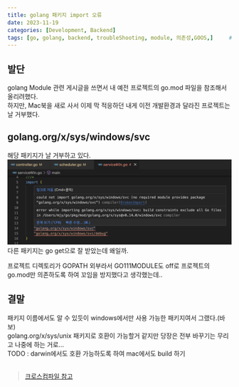 ```yaml
---
title: golang 패키지 import 오류
date: 2023-11-19
categories: [Development, Backend]
tags: [go, golang, backend, troubleShooting, module, 의존성,GOOS,]		# TAG는 반드시 소문자로 이루어져야함!
---
```


## 발단
golang Module 관련 게시글을 쓰면서 내 예전 프로젝트의 go.mod 파일을 참조해서 올리려했다.  
하지만, Mac북을 새로 사서 이제 막 적응하던 내게 이전 개발환경과 달라진 프로젝트는 날 거부했다.  

## golang.org/x/sys/windows/svc
해당 패키지가 날 거부하고 있다.  
<img src = "/assets/img/1119/importErr.png" alt="import 에러">
다른 패키지는 go get으로 잘 받았는데 왜일까.  

프로젝트 디렉토리가 GOPATH 외부라서 GO111MODULE도 off로 프로젝트의 go.mod만 의존하도록 하여 꼬임을 방지했다고 생각했는데..  

## 결말
패키지 이름에서도 알 수 있듯이 windows에서만 사용 가능한 패키지여서 그랬다.(바보)  
golang.org/x/sys/unix 패키지로 호환이 가능할거 같지만 당장은 전부 바꾸기는 무리고 나중에 하는 거로...   
TODO : darwin에서도 호환 가능하도록 하여 mac에서도 build 하기  
<br>
> [크로스컴파일 참고](https://baeji77.github.io/dev/golang/golang-build-with-ostype/)